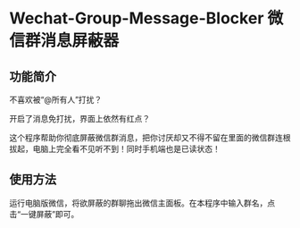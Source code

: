 # Wechat-Group-Message-Blocker  微信群消息屏蔽器

## 功能简介
不喜欢被“@所有人”打扰？

开启了消息免打扰，界面上依然有红点？

这个程序帮助你彻底屏蔽微信群消息，把你讨厌却又不得不留在里面的微信群连根拔起，电脑上完全看不见听不到！同时手机端也是已读状态！
## 使用方法
运行电脑版微信，将欲屏蔽的群聊拖出微信主面板。在本程序中输入群名，点击“一键屏蔽”即可。
